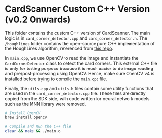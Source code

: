 # CardScanner Custom C++ Version (v0.2 Onwards)

This folder contains the custom C++ version of CardScanner. The main logic is in `card_corner_detector.cpp` and `card_corner_detector.h`. The `/houghlines` folder contains the open-source pure C++ implementation of the HoughLines algorithm, referenced from [this repo](https://github.com/frotms/line_detector/tree/master/houghlines).

In `main.cpp`, we use OpenCV to read the image and instantiate the `CardCornerDetector` class to detect the card corners. This external C++ file is only for testing purpose because it is much easier to do image reading and pre/post-processing using OpenCV. Hence, make sure OpenCV v4 is installed before trying to compile the `main.cpp` file.

Finally, the `utils.cpp` and `utils.h` files contain some utility functions that are used in the `card_corner_detector.cpp` file. These files are directly copied from the SDK side, with code written for neural network models such as the MNN library were removed.

```bash
# Install OpenCV
brew install opencv

# Compile and Run the C++ file
clear && make && ./main.o
```
